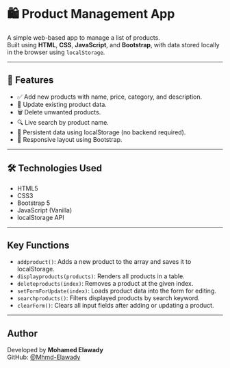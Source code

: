 # 🛍️ Product Management App

A simple web-based app to manage a list of products.  
Built using **HTML**, **CSS**, **JavaScript**, and **Bootstrap**, with data stored locally in the browser using `localStorage`.

---

## 🔧 Features

- ✅ Add new products with name, price, category, and description.
- 📝 Update existing product data.
- 🗑️ Delete unwanted products.
- 🔍 Live search by product name.
- 💾 Persistent data using localStorage (no backend required).
- 📱 Responsive layout using Bootstrap.

---

## 🛠️ Technologies Used

- HTML5
- CSS3
- Bootstrap 5
- JavaScript (Vanilla)
- localStorage API

---

## Key Functions

- `addproduct()`: Adds a new product to the array and saves it to localStorage.
- `displayproducts(products)`: Renders all products in a table.
- `deleteproducts(index)`: Removes a product at the given index.
- `setFormForUpdate(index)`: Loads product data into the form for editing.
- `searchproducts()`: Filters displayed products by search keyword.
- `clearForm()`: Clears all input fields after adding or updating a product.

---

## Author

Developed by **Mohamed Elawady**  
GitHub: [@Mhmd-Elawady](https://github.com/your-Mhmd-Elawady)
